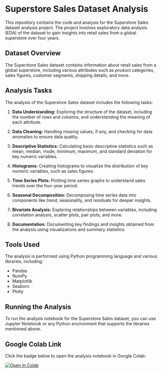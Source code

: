 
# Superstore Sales Dataset Analysis

This repository contains the code and analysis for the Superstore Sales dataset analysis project. The project involves exploratory data analysis (EDA) of the dataset to gain insights into retail sales from a global superstore over four years.

## Dataset Overview

The Superstore Sales dataset contains information about retail sales from a global superstore, including various attributes such as product categories, sales figures, customer segments, shipping details, and more.

## Analysis Tasks

The analysis of the Superstore Sales dataset includes the following tasks:

1. **Data Understanding:** Exploring the structure of the dataset, including the number of rows and columns, and understanding the meaning of each attribute.

2. **Data Cleaning:** Handling missing values, if any, and checking for data anomalies to ensure data quality.

3. **Descriptive Statistics:** Calculating basic descriptive statistics such as mean, median, mode, minimum, maximum, and standard deviation for key numeric variables.

4. **Histograms:** Creating histograms to visualize the distribution of key numeric variables, such as sales figures.

5. **Time Series Plots:** Plotting time series graphs to understand sales trends over the four-year period.

6. **Seasonal Decomposition:** Decomposing time series data into components like trend, seasonality, and residuals for deeper insights.

7. **Bivariate Analysis:** Exploring relationships between variables, including correlation analysis, scatter plots, pair plots, and more.

8. **Documentation:** Documenting key findings and insights obtained from the analysis using visualizations and summary statistics.

## Tools Used

The analysis is performed using Python programming language and various libraries, including:
- Pandas
- NumPy
- Matplotlib
- Seaborn
- Plotly

## Running the Analysis

To run the analysis notebook for the Superstore Sales dataset, you can use Jupyter Notebook or any Python environment that supports the libraries mentioned above.

## Google Colab Link

Click the badge below to open the analysis notebook in Google Colab:  

[![Open In Colab](https://colab.research.google.com/assets/colab-badge.svg)](https://colab.research.google.com/drive/1YvVUr2h1OnYNp-89mfP9RLGz7gnV1tKQ?usp=sharing)

